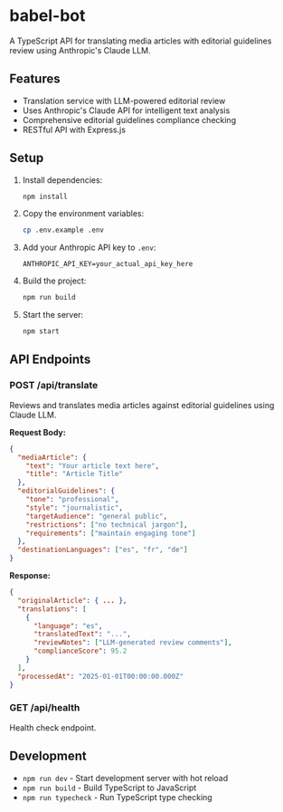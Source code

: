# babel-bot

A TypeScript API for translating media articles with editorial guidelines review using Anthropic's Claude LLM.

## Features

- Translation service with LLM-powered editorial review
- Uses Anthropic's Claude API for intelligent text analysis
- Comprehensive editorial guidelines compliance checking
- RESTful API with Express.js

## Setup

1. Install dependencies:
   ```bash
   npm install
   ```

2. Copy the environment variables:
   ```bash
   cp .env.example .env
   ```

3. Add your Anthropic API key to `.env`:
   ```
   ANTHROPIC_API_KEY=your_actual_api_key_here
   ```

4. Build the project:
   ```bash
   npm run build
   ```

5. Start the server:
   ```bash
   npm start
   ```

## API Endpoints

### POST /api/translate

Reviews and translates media articles against editorial guidelines using Claude LLM.

**Request Body:**
```json
{
  "mediaArticle": {
    "text": "Your article text here",
    "title": "Article Title"
  },
  "editorialGuidelines": {
    "tone": "professional",
    "style": "journalistic",
    "targetAudience": "general public",
    "restrictions": ["no technical jargon"],
    "requirements": ["maintain engaging tone"]
  },
  "destinationLanguages": ["es", "fr", "de"]
}
```

**Response:**
```json
{
  "originalArticle": { ... },
  "translations": [
    {
      "language": "es",
      "translatedText": "...",
      "reviewNotes": ["LLM-generated review comments"],
      "complianceScore": 95.2
    }
  ],
  "processedAt": "2025-01-01T00:00:00.000Z"
}
```

### GET /api/health

Health check endpoint.

## Development

- `npm run dev` - Start development server with hot reload
- `npm run build` - Build TypeScript to JavaScript
- `npm run typecheck` - Run TypeScript type checking

